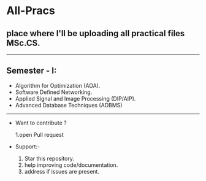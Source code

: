 # All-Pracs
## place where I'll be uploading all practical files MSc.CS.

---
## Semester - I: 
* Algorithm for Optimization (AOA).
* Software Defined Networking.
* Applied Signal and Image Processing (DIP/AIP).
* Advanced Database Techniques (ADBMS)

---
- Want to contribute ?

    1.open Pull request

- Support:- 

    1. Star this repository.
    2. help improving code/documentation.
    3. address if issues are present.
